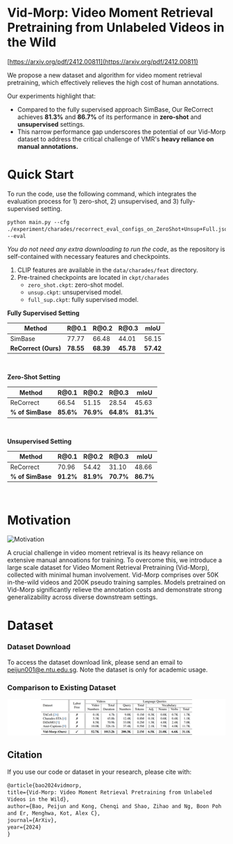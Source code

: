 # Vid-Morp: Video Moment Retrieval Pretraining from Unlabeled Videos in the Wild

<!--
**TLDR:**
We propose a novel pretraining dataset and algorithm for video moment retrieval that effectively reduces annotation costs.


## TLDR 
1. To reduce manual annotation costs for grounding, we introduce a large scale dataset collected with minimal human involvement for video moment retrieval pretraining.
2. We propose the ReCorrect algorithm
-->


[https://arxiv.org/pdf/2412.00811](https://arxiv.org/pdf/2412.00811)

We propose a new dataset and algorithm for video moment retrieval pretraining, which effectively relieves the high cost of human annotations.

Our experiments highlight that:
- Compared to the fully supervised approach SimBase, Our ReCorrect achieves **81.3%** and **86.7%**  of its performance  in  **zero-shot** and **unsupervised** settings.
- This narrow performance gap underscores the potential of our Vid-Morp dataset to address the critical challenge of VMR's **heavy reliance on manual annotations.**

# Quick Start

To run the code, use the following command, which integrates the evaluation process for 1) zero-shot, 2) unsupervised, and 3) fully-supervised setting.
```shell script
python main.py --cfg ./experiment/charades/recorrect_eval_configs_on_ZeroShot+Unsup+Full.json --eval
```

*You do not need any extra downloading to run the code*, as the repository is self-contained with necessary features and checkpoints. 
1. CLIP features are available in the `data/charades/feat` directory.
2. Pre-trained checkpoints are located in `ckpt/charades`
    - `zero_shot.ckpt`: zero-shot model.
    - `unsup.ckpt`: unsupervised model.
    - `full_sup.ckpt`: fully supervised model.
    
**Fully Supervised Setting**

| Method | R\@0.1 | R\@0.2 | R\@0.3 | mIoU |
| ---- | ---- | ---- | ---- | ---- |
| SimBase | 77.77 | 66.48 | 44.01 | 56.15 |
| **ReCorrect (Ours)** | **78.55** | **68.39** | **45.78** | **57.42** |
<p>&nbsp;</p>

**Zero-Shot Setting**

| Method | R\@0.1 | R\@0.2 | R\@0.3 | mIoU |
| ---- | ---- | ---- | ---- | ---- |
| ReCorrect | 66.54 | 51.15 | 28.54 | 45.63 |
| **% of SimBase** | **85.6%** | **76.9%** | **64.8%** | **81.3%** |
<p>&nbsp;</p>

**Unsupervised Setting**

| Method | R\@0.1 | R\@0.2 | R\@0.3 | mIoU |
| ---- | ---- | ---- | ---- | ---- |
| ReCorrect | 70.96 | 54.42 | 31.10 | 48.66 |
| **% of SimBase** | **91.2%** | **81.9%** | **70.7%** | **86.7%** |
<p>&nbsp;</p>



# Motivation

<!--
<div align="center">
    <img src="./fig/intro.png" alt="Overview" width="50%"/>
</div>
-->
![Motivation](./fig/intro.png)

A crucial challenge in video moment retrieval is its heavy reliance on extensive manual annoations for training. To overcome this, we introduce a large scale dataset for Video Moment Retrieval Pretraining (Vid-Morp), collected with minimal human involvement. Vid-Morp comprises over 50K in-the-wild videos and 200K pseudo training samples. Models pretrained on Vid-Morp significantly relieve the annotation costs and demonstrate strong generalizability across diverse downstream settings.

# Dataset
### Dataset Download
To access the dataset download link, please send an email to [peijun001@e.ntu.edu.sg](mailto:peijun001@e.ntu.edu.sg).
Note the dataset is only for academic usage. 

### Comparison to Existing Dataset

![Dataset Comparision](./fig/dataset_compare.png)


## Citation
If you use our code or dataset in your research, please cite with:
```
@article{bao2024vidmorp,
title={Vid-Morp: Video Moment Retrieval Pretraining from Unlabeled Videos in the Wild},
author={Bao, Peijun and Kong, Chenqi and Shao, Zihao and Ng, Boon Poh and Er, Menghwa, Kot, Alex C}, 
journal={ArXiv},
year={2024}
}
```